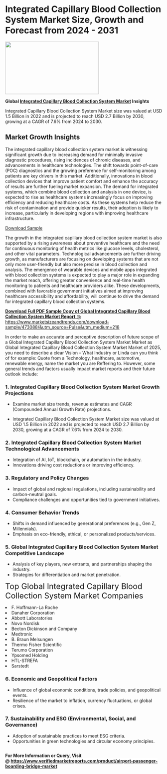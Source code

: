 <H1>Integrated Capillary Blood Collection System Market Size, Growth and Forecast from 2024 - 2031</H1><img class="aligncenter size-medium wp-image-584254" src="https://thirdeyenews.in/wp-content/uploads/2024/09/Global-Market-Research-300x168.jpeg" alt="" width="300" height="168" /><p><strong>Global&nbsp;<a href="https://www.marketsizeandtrends.com/download-sample/473088/&amp;utm_source=Pulse&amp;utm_medium=218">Integrated Capillary Blood Collection System Market</a> Insights</strong></p><p>Integrated Capillary Blood Collection System Market size was valued at USD 1.5 Billion in 2022 and is projected to reach USD 2.7 Billion by 2030, growing at a CAGR of 7.6% from 2024 to 2030.</p><p><h2>Market Growth Insights</h2> <p>The integrated capillary blood collection system market is witnessing significant growth due to increasing demand for minimally invasive diagnostic procedures, rising incidences of chronic diseases, and advancements in healthcare technologies. The shift towards point-of-care (POC) diagnostics and the growing preference for self-monitoring among patients are key drivers in this market. Additionally, innovations in blood collection devices that improve patient comfort and enhance the accuracy of results are further fueling market expansion. The demand for integrated systems, which combine blood collection and analysis in one device, is expected to rise as healthcare systems increasingly focus on improving efficiency and reducing healthcare costs. As these systems help reduce the risk of contamination and provide quicker results, their adoption is likely to increase, particularly in developing regions with improving healthcare infrastructure.</p> <p><a href="#">Download Sample</a></p> <p>The growth in the integrated capillary blood collection system market is also supported by a rising awareness about preventive healthcare and the need for continuous monitoring of health metrics like glucose levels, cholesterol, and other vital parameters. Technological advancements are further driving growth, as manufacturers are focusing on developing systems that are not only more user-friendly but also more precise in blood collection and analysis. The emergence of wearable devices and mobile apps integrated with blood collection systems is expected to play a major role in expanding the market reach, offering greater convenience and real-time health monitoring to patients and healthcare providers alike. These developments, combined with favorable government initiatives aimed at improving healthcare accessibility and affordability, will continue to drive the demand for integrated capillary blood collection systems.</p> <p><a href="#"></p><p><span class=""><strong>Download Full PDF Sample Copy of Global Integrated Capillary Blood Collection System Market Report</strong> @ <a href="https://www.marketsizeandtrends.com/download-sample/473088/&amp;utm_source=Pulse&amp;utm_medium=218" target="_blank">https://www.marketsizeandtrends.com/download-sample/473088/&amp;utm_source=Pulse&amp;utm_medium=218</a></span></p><p>In order to make an accurate and perceptive description of future scope of a Global&nbsp;Integrated Capillary Blood Collection System Market Market as Global&nbsp;Integrated Capillary Blood Collection System Market Market of 2025, you need to describe a clear Vision &ndash; What Industry or Linda can you think of for example: Quote from a Technology, healthcare, automotive, renewable energy, name the market you are Reffering to. However, some general trends and factors usually impact market reports and their future outlook include:</p><h3>1.&nbsp;<strong>Integrated Capillary Blood Collection System Market Growth Projections</strong></h3><ul><li>Examine market size trends, revenue estimates and CAGR (Compounded Annual Growth Rate) projections.</li><li><p>Integrated Capillary Blood Collection System Market size was valued at USD 1.5 Billion in 2022 and is projected to reach USD 2.7 Billion by 2030, growing at a CAGR of 7.6% from 2024 to 2030.</p></li></ul><h3>2.&nbsp;<strong>Integrated Capillary Blood Collection System Market Technological Advancements</strong></h3><ul><li>Integration of AI, IoT, blockchain, or automation in the industry.</li><li>Innovations driving cost reductions or improving efficiency.</li></ul><h3>3.&nbsp;<strong>Regulatory and Policy Changes</strong></h3><ul><li>Impact of global and regional regulations, including sustainability and carbon-neutral goals.</li><li>Compliance challenges and opportunities tied to government initiatives.</li></ul><h3>4.&nbsp;<strong>Consumer Behavior Trends</strong></h3><ul><li>Shifts in demand influenced by generational preferences (e.g., Gen Z, Millennials).</li><li>Emphasis on eco-friendly, ethical, or personalized products/services.</li></ul><h3>5.&nbsp;<strong>Global Integrated Capillary Blood Collection System Market Competitive Landscape</strong></h3><ul><li>Analysis of key players, new entrants, and partnerships shaping the industry.</li><li>Strategies for differentiation and market penetration.</li></ul><p data-pm-slice="1 1 []"><span style="color: inherit; font-family: inherit; font-size: 25px;">Top Global Integrated Capillary Blood Collection System Market Companies</span></p><div class="" data-test-id=""><p><li>F. Hoffmann-La Roche</li><li> Danaher Corporation</li><li> Abbott Laboratories</li><li> Novo Nordisk</li><li> Becton Dickinson and Company</li><li> Medtronic</li><li> B. Braun Melsungen</li><li> Thermo Fisher Scientific</li><li> Terumo Corporation</li><li> Ypsomed Holding</li><li> HTL-STREFA</li><li> Sarstedt</li></p></div><h3>6.&nbsp;<strong>Economic and Geopolitical Factors</strong></h3><ul><li>Influence of global economic conditions, trade policies, and geopolitical events.</li><li>Resilience of the market to inflation, currency fluctuations, or global crises.</li></ul><h3>7.&nbsp;<strong>Sustainability and ESG (Environmental, Social, and Governance)</strong></h3><ul><li>Adoption of sustainable practices to meet ESG criteria.</li><li>Opportunities in green technologies and circular economy principles.</li></ul><h2><strong style="font-size: 14px;">For More Information or Query, Visit @&nbsp;</strong><a style="background-color: #ffffff; font-size: 14px;" href="https://www.marketsizeandtrends.com/report/integrated-capillary-blood-collection-system-market/" target="_blank">https://www.verifiedmarketreports.com/product/airport-passenger-boarding-bridge-market</a></h2>
